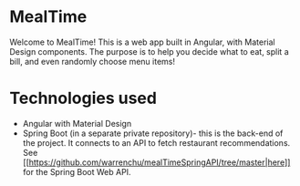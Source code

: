 # MealTime

Welcome to MealTime! This is a web app built in Angular, with Material Design components. The purpose is to help you decide what to eat, split a bill, and even randomly choose menu items! 

# Technologies used
* Angular with Material Design
* Spring Boot (in a separate private repository)- this is the back-end of the project. It connects to an API to fetch restaurant recommendations.  See [[https://github.com/warrenchu/mealTimeSpringAPI/tree/master|here]] for the Spring Boot Web API.
